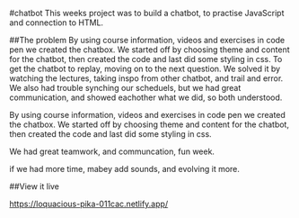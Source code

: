 #chatbot
This weeks project was to build a chatbot, to practise JavaScript and connection to HTML.

##The problem
By using course information, videos and exercises in code pen we created the chatbox. We started off by choosing theme and content for the chatbot, then created the code and last did some styling in css. To get the chatbot to replay, moving on to the next question. We solved it by watching the lectures, taking inspo from other chatbot, and trail and error. We also had trouble synching our scheduels, but we had great communication, and showed eachother what we did, so both understood.

By using course information, videos and exercises in code pen we created the chatbox. We started off by choosing theme and content for the chatbot, then created the code and last did some styling in css.

We had great teamwork, and communcation, fun week.

if we had more time, mabey add sounds, and evolving it more.

##View it live

https://loquacious-pika-011cac.netlify.app/
